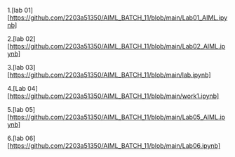 1.[lab 01] [https://github.com/2203a51350/AIML_BATCH_11/blob/main/Lab01_AIML.ipynb]

2.[lab 02] [https://github.com/2203a51350/AIML_BATCH_11/blob/main/Lab02_AIML.ipynb]

3.[lab 03] [https://github.com/2203a51350/AIML_BATCH_11/blob/main/lab.ipynb]

4.[Lab 04] [https://github.com/2203a51350/AIML_BATCH_11/blob/main/work1.ipynb]

5.[lab 05] [https://github.com/2203a51350/AIML_BATCH_11/blob/main/Lab05_AIML.ipynb]

6.[lab 06] [https://github.com/2203a51350/AIML_BATCH_11/blob/main/Lab06.ipynb]
